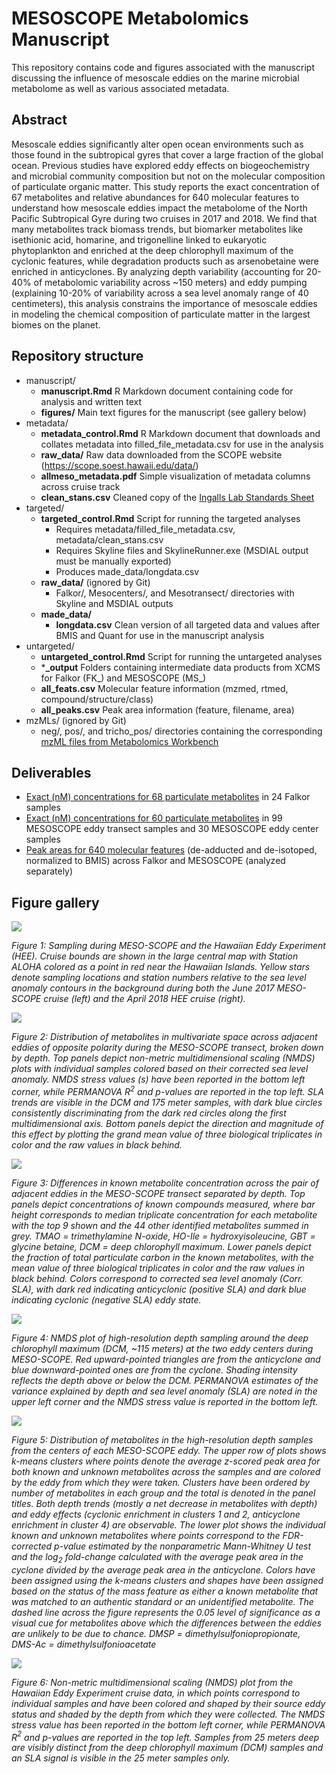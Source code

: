 # MESOSCOPE Metabolomics Manuscript

This repository contains code and figures associated with the manuscript discussing the influence of mesoscale eddies on the marine microbial metabolome as well as various associated metadata.

## Abstract
Mesoscale eddies significantly alter open ocean environments such as those found in the subtropical gyres that cover a large fraction of the global ocean. Previous studies have explored eddy effects on biogeochemistry and microbial community composition but not on the molecular composition of particulate organic matter. This study reports the exact concentration of 67 metabolites and relative abundances for 640 molecular features to understand how mesoscale eddies impact the metabolome of the North Pacific Subtropical Gyre during two cruises in 2017 and 2018. We find that many metabolites track biomass trends, but biomarker metabolites like isethionic acid, homarine, and trigonelline linked to eukaryotic phytoplankton and enriched at the deep chlorophyll maximum of the cyclonic features, while degradation products such as arsenobetaine were enriched in anticyclones. By analyzing depth variability (accounting for 20-40% of metabolomic variability across ~150 meters) and eddy pumping (explaining 10-20% of variability across a sea level anomaly range of 40 centimeters), this analysis constrains the importance of mesoscale eddies in modeling the chemical composition of particulate matter in the largest biomes on the planet.

## Repository structure

  - manuscript/
    - **manuscript.Rmd** R Markdown document containing code for analysis and written text
    - **figures/** Main text figures for the manuscript (see gallery below)
  - metadata/
    - **metadata_control.Rmd** R Markdown document that downloads and collates metadata into filled_file_metadata.csv for use in the analysis
    - **raw_data/** Raw data downloaded from the SCOPE website (https://scope.soest.hawaii.edu/data/)
    - **allmeso_metadata.pdf** Simple visualization of metadata columns across cruise track
    - **clean_stans.csv** Cleaned copy of the [Ingalls Lab Standards Sheet](https://github.com/IngallsLabUW/Ingalls_Standards)
  - targeted/
    - **targeted_control.Rmd** Script for running the targeted analyses
      - Requires metadata/filled_file_metadata.csv, metadata/clean_stans.csv
      - Requires Skyline files and SkylineRunner.exe (MSDIAL output must be manually exported)
      - Produces made_data/longdata.csv
    - **raw_data/** (ignored by Git)
      - Falkor/, Mesocenters/, and Mesotransect/ directories with Skyline and MSDIAL outputs
    - **made_data/**
      - **longdata.csv** Clean version of all targeted data and values after BMIS and Quant for use in the manuscript analysis
  - untargeted/
    - **untargeted_control.Rmd** Script for running the untargeted analyses
    - ***_output** Folders containing intermediate data products from XCMS for Falkor (FK_) and MESOSCOPE (MS_)
    - **all_feats.csv** Molecular feature information (mzmed, rtmed, compound/structure/class)
    - **all_peaks.csv** Peak area information (feature, filename, area)
  - mzMLs/ (ignored by Git)
    - neg/, pos/, and tricho_pos/ directories containing the corresponding [mzML files from Metabolomics Workbench](http://dx.doi.org/10.21228/M82719)

## Deliverables

  - [Exact (nM) concentrations for 68 particulate metabolites](https://github.com/wkumler/MesoscopeMetabolomicsManuscript/blob/master/targeted/Falkor_Targeted_nM.xlsx) in 24 Falkor samples
  - [Exact (nM) concentrations for 60 particulate metabolites](https://github.com/wkumler/MesoscopeMetabolomicsManuscript/blob/master/targeted/Falkor_Targeted_nM.xlsx) in 99 MESOSCOPE eddy transect samples and 30 MESOSCOPE eddy center samples
  - [Peak areas for 640 molecular features](https://github.com/wkumler/MesoscopeMetabolomicsManuscript/blob/master/untargeted/all_peaks.csv) (de-adducted and de-isotoped, normalized to BMIS) across Falkor and MESOSCOPE (analyzed separately)

## Figure gallery

![](https://github.com/wkumler/MesoscopeMetabolomicsManuscript/blob/master/manuscript/figures/MapForWill_v3.jpg)

*Figure 1: Sampling during MESO-SCOPE and the Hawaiian Eddy Experiment (HEE). Cruise bounds are shown in the large central map with Station ALOHA colored as a point in red near the Hawaiian Islands. Yellow stars denote sampling locations and station numbers relative to the sea level anomaly contours in the background during both the June 2017 MESO-SCOPE cruise (left) and the April 2018 HEE cruise (right).*

![](https://github.com/wkumler/MesoscopeMetabolomicsManuscript/blob/master/manuscript/figures/nmds_and_med_metab.png)

*Figure 2: Distribution of metabolites in multivariate space across adjacent eddies of opposite polarity during the MESO-SCOPE transect, broken down by depth. Top panels depict non-metric multidimensional scaling (NMDS) plots with individual samples colored based on their corrected sea level anomaly. NMDS stress values (s) have been reported in the bottom left corner, while PERMANOVA R$^2$ and p-values are reported in the top left. SLA trends are visible in the DCM and 175 meter samples, with dark blue circles consistently discriminating from the dark red circles along the first multidimensional axis. Bottom panels depict the direction and magnitude of this effect by plotting the grand mean value of three biological triplicates in color and the raw values in black behind.*

![](https://github.com/wkumler/MesoscopeMetabolomicsManuscript/blob/master/manuscript/figures/targ_gp_w_sla_frac.png)

*Figure 3: Differences in known metabolite concentration across the pair of adjacent eddies in the MESO-SCOPE transect separated by depth. Top panels depict concentrations of known compounds measured, where bar height corresponds to median triplicate concentration for each metabolite with the top 9 shown and the 44 other identified metabolites summed in grey. TMAO = trimethylamine N-oxide, HO-Ile = hydroxyisoleucine, GBT = glycine betaine, DCM = deep chlorophyll maximum. Lower panels depict the fraction of total particulate carbon in the known metabolites, with the mean value of three biological triplicates in color and the raw values in black behind. Colors correspond to corrected sea level anomaly (Corr. SLA), with dark red indicating anticyclonic (positive SLA) and dark blue indicating cyclonic (negative SLA) eddy state.*

![](https://github.com/wkumler/MesoscopeMetabolomicsManuscript/blob/master/manuscript/figures/MC_nmds_gp.png)

*Figure 4: NMDS plot of high-resolution depth sampling around the deep chlorophyll maximum (DCM, ~115 meters) at the two eddy centers during MESO-SCOPE. Red upward-pointed triangles are from the anticyclone and blue downward-pointed ones are from the cyclone. Shading intensity reflects the depth above or below the DCM. PERMANOVA estimates of the variance explained by depth and sea level anomaly (SLA) are noted in the upper left corner and the NMDS stress value is reported in the bottom left.*

![](https://github.com/wkumler/MesoscopeMetabolomicsManuscript/blob/master/manuscript/figures/kclust_volcano_gp.png)

*Figure 5: Distribution of metabolites in the high-resolution depth samples from the centers of each MESO-SCOPE eddy. The upper row of plots shows k-means clusters where points denote the average z-scored peak area for both known and unknown metabolites across the samples and are colored by the eddy from which they were taken. Clusters have been ordered by number of metabolites in each group and the total is denoted in the panel titles. Both depth trends (mostly a net decrease in metabolites with depth) and eddy effects (cyclonic enrichment in clusters 1 and 2, anticyclone enrichment in cluster 4) are observable. The lower plot shows the individual known and unknown metabolites where points correspond to the FDR-corrected p-value estimated by the nonparametric Mann-Whitney U test and the log$_2$ fold-change calculated with the average peak area in the cyclone divided by the average peak area in the anticyclone. Colors have been assigned using the k-means clusters and shapes have been assigned based on the status of the mass feature as either a known metabolite that was matched to an authentic standard or an unidentified metabolite. The dashed line across the figure represents the 0.05 level of significance as a visual cue for metabolites above which the differences between the eddies are unlikely to be due to chance. DMSP = dimethylsulfoniopropionate, DMS-Ac = dimethylsulfonioacetate*

![](https://github.com/wkumler/MesoscopeMetabolomicsManuscript/blob/master/manuscript/figures/fk_nmdsplot.png)

*Figure 6: Non-metric multidimensional scaling (NMDS) plot from the Hawaiian Eddy Experiment cruise data, in which points correspond to individual samples and have been colored and shaped by their source eddy status and shaded by the depth from which they were collected. The NMDS stress value has been reported in the bottom left corner, while PERMANOVA R$^2$ and p-values are reported in the top left. Samples from 25 meters deep are visibly distinct from the deep chlorophyll maximum (DCM) samples and an SLA signal is visible in the 25 meter samples only.*

